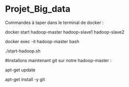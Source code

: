 # Projet_Big_data

Commandes à taper dans le terminal de docker :

docker start hadoop-master hadoop-slave1 hadoop-slave2

docker exec -it hadoop-master bash

./start-hadoop.sh


#Installons maintenant git sur notre hadoop-master :

apt-get update

apt-get install -y git

